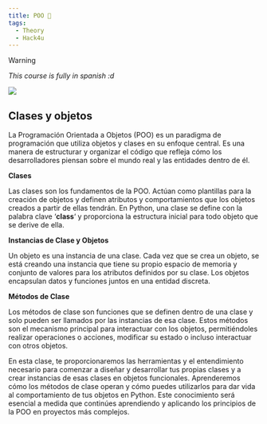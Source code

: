 ```yaml
---
title: POO 🍌
tags:
  - Theory
  - Hack4u
---
```

>[!Warning]
>*This course is fully in spanish :d*

![](Pasted%20image%2020240826120138.png)

## Clases y objetos

La Programación Orientada a Objetos (POO) es un paradigma de programación que utiliza objetos y clases en su enfoque central. Es una manera de estructurar y organizar el código que refleja cómo los desarrolladores piensan sobre el mundo real y las entidades dentro de él.

**Clases**

Las clases son los fundamentos de la POO. Actúan como plantillas para la creación de objetos y definen atributos y comportamientos que los objetos creados a partir de ellas tendrán. En Python, una clase se define con la palabra clave ‘**class**‘ y proporciona la estructura inicial para todo objeto que se derive de ella.

**Instancias de Clase y Objetos**

Un objeto es una instancia de una clase. Cada vez que se crea un objeto, se está creando una instancia que tiene su propio espacio de memoria y conjunto de valores para los atributos definidos por su clase. Los objetos encapsulan datos y funciones juntos en una entidad discreta.

**Métodos de Clase**

Los métodos de clase son funciones que se definen dentro de una clase y solo pueden ser llamados por las instancias de esa clase. Estos métodos son el mecanismo principal para interactuar con los objetos, permitiéndoles realizar operaciones o acciones, modificar su estado o incluso interactuar con otros objetos.

En esta clase, te proporcionaremos las herramientas y el entendimiento necesario para comenzar a diseñar y desarrollar tus propias clases y a crear instancias de esas clases en objetos funcionales. Aprenderemos cómo los métodos de clase operan y cómo puedes utilizarlos para dar vida al comportamiento de tus objetos en Python. Este conocimiento será esencial a medida que continúes aprendiendo y aplicando los principios de la POO en proyectos más complejos.

